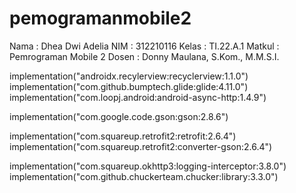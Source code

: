 # pemogramanmobile2

Nama    : Dhea Dwi Adelia
NIM     : 312210116
Kelas   : TI.22.A.1
Matkul  : Pemrograman Mobile 2
Dosen   : Donny Maulana, S.Kom., M.M.S.I.


implementation("androidx.recylerview:recyclerview:1.1.0")
implementation("com.github.bumptech.glide:glide:4.11.0")
implementation("com.loopj.android:android-async-http:1.4.9")

implementation("com.google.code.gson:gson:2.8.6")

implementation("com.squareup.retrofit2:retrofit:2.6.4")
implementation("com.squareup.retrofit2:converter-gson:2.6.4")

implementation("com.squareup.okhttp3:logging-interceptor:3.8.0")
implementation("com.github.chuckerteam.chucker:library:3.3.0")
